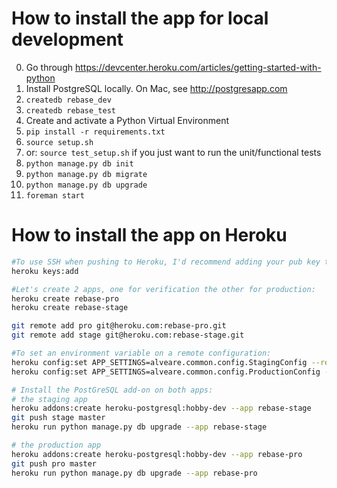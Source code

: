# How to install the app for local development

0. Go through https://devcenter.heroku.com/articles/getting-started-with-python
1. Install PostgreSQL locally. On Mac, see http://postgresapp.com
2. ```createdb rebase_dev```
2. ```createdb rebase_test```
3. Create and activate a Python Virtual Environment
4. ```pip install -r requirements.txt```
5. ```source setup.sh```
6. or: ```source test_setup.sh``` if you just want to run the unit/functional tests
6. ```python manage.py db init```
7. ```python manage.py db migrate```
8. ```python manage.py db upgrade```
9. ```foreman start```

# How to install the app on Heroku

```bash
#To use SSH when pushing to Heroku, I'd recommend adding your pub key to your Heroku account:
heroku keys:add

#Let's create 2 apps, one for verification the other for production:
heroku create rebase-pro
heroku create rebase-stage

git remote add pro git@heroku.com:rebase-pro.git
git remote add stage git@heroku.com:rebase-stage.git

#To set an environment variable on a remote configuration:
heroku config:set APP_SETTINGS=alveare.common.config.StagingConfig --remote stage
heroku config:set APP_SETTINGS=alveare.common.config.ProductionConfig --remote pro

# Install the PostGreSQL add-on on both apps:
# the staging app
heroku addons:create heroku-postgresql:hobby-dev --app rebase-stage
git push stage master
heroku run python manage.py db upgrade --app rebase-stage

# the production app
heroku addons:create heroku-postgresql:hobby-dev --app rebase-pro
git push pro master
heroku run python manage.py db upgrade --app rebase-pro
```
